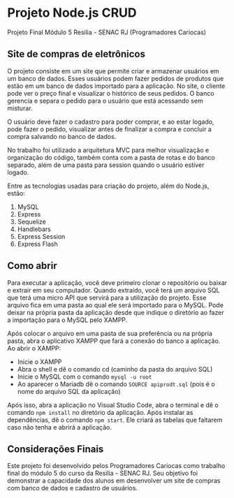 # Projeto Node.js CRUD

Projeto Final Módulo 5 Resilia - SENAC RJ (Programadores Cariocas)

## Site de compras de eletrônicos

O projeto consiste em um site que permite criar e armazenar usuários em um banco de dados. Esses usuários podem fazer pedidos de produtos que estão em um banco de dados importado para a aplicação. No site, o cliente pode ver o preço final e visualizar o histórico de seus pedidos. O banco gerencia e separa o pedido para o usuário que está acessando sem misturar.

O usuário deve fazer o cadastro para poder comprar, e ao estar logado, pode fazer o pedido, visualizar antes de finalizar a compra e concluir a compra salvando no banco de dados.

No trabalho foi utilizado a arquitetura MVC para melhor visualização e organização do código, também conta com a pasta de rotas e do banco separado, além de uma pasta para session quando o usuário estiver logado.

Entre as tecnologias usadas para criação do projeto, além do Node.js, estão:

1. MySQL 
2. Express
3. Sequelize
4. Handlebars
5. Express Session
6. Express Flash

## Como abrir

Para executar a aplicação, você deve primeiro clonar o repositório ou baixar e extrair em seu computador. Quando extraído, você terá um arquivo SQL que terá uma micro API que servirá para a utilização do projeto. Esse arquivo fica em uma pasta ao qual ele será importado para o MySQL. Pode deixar na própria pasta da aplicação desde que indique o diretório ao fazer a importação para o MySQL pelo XAMPP.

Após colocar o arquivo em uma pasta de sua preferência ou na própria pasta, abra o aplicativo XAMPP que fará a conexão do banco a aplicação. Ao abrir o XAMPP:

- Inicie o XAMPP
- Abra o shell e dê o comando cd (caminho da pasta do arquivo SQL)
- Inicie o MySQL com o comando `mysql -u root`
- Ao aparecer o Mariadb dê o comando `SOURCE apiprodt.sql` (pois é o nome do arquivo SQL da aplicação)

Após isso, abra a aplicação no Visual Studio Code, abra o terminal e dê o comando `npm install` no diretório da aplicação. Após instalar as dependências, dê o comando `npm start`. Ele criará as tabelas que faltarem caso não tenha e abrirá a aplicação.

## Considerações Finais
Este projeto foi desenvolvido pelos Programadores Cariocas como trabalho final do módulo 5 do curso da Resilia - SENAC RJ. Seu objetivo foi demonstrar a capacidade dos alunos em desenvolver um site de compras com banco de dados e cadastro de usuários.
